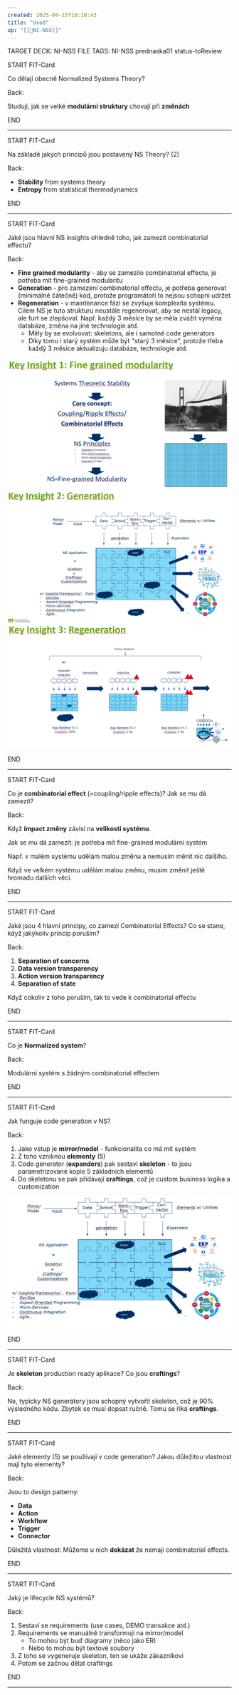 ```yaml
---
created: 2025-04-15T10:10:43
title: "Uvod"
up: "[[📖NI-NSS]]"
---
```


TARGET DECK: NI-NSS
FILE TAGS: NI-NSS prednaska01 status-toReview


START
FIT-Card

Co dělají obecně Normalized Systems Theory?

Back:

Studují, jak se velké **modulární struktury** chovají při **změnách**
<!--ID: 1746599654337-->
END

---


START
FIT-Card

Na základě jakých principů jsou postavený NS Theory? (2)

Back:

- **Stability** from systems theory
- **Entropy** from statistical thermodynamics
<!--ID: 1746599654344-->
END

---


START
FIT-Card

Jaké jsou hlavní NS insights ohledně toho, jak zamezit combinatorial effectu?

Back:

- **Fine grained modularity** - aby se zamezilo combinatorial effectu, je potřeba mít fine-grained modularitu
- **Generation** - pro zamezení combinatorial effectu, je potřeba generovat (minimálně čátečně) kód, protože programátoři to nejsou schopni udržet 
- **Regeneration** - v maintenance fázi se zvyšuje komplexita systému. Cílem NS je tuto strukturu neustále regenerovat, aby se nestál legacy, ale furt se zlepšoval. Např. každý 3 měsíce by se měla zvážit výměna databáze, změna na jiné technologie atd.
	- Měly by se evolvovat: skeletons, ale i samotné code generators
	- Díky tomu i starý systém může být "starý 3 měsíce", protože třeba každý 3 měsíce aktualizuju databáze, technologie atd.

<!-- DetailInfoStart -->
![](../../../Assets/Pasted%20image%2020250415105825.png)
![](../../../Assets/Pasted%20image%2020250415105915.png)
![](../../../Assets/Pasted%20image%2020250415105925.png)
<!-- DetailInfoEnd -->
<!--ID: 1746599654350-->
END

---


START
FIT-Card

Co je **combinatorial effect** (=coupling/ripple effects)? Jak se mu dá zamezit?

Back:

Když **impact změny** závisí na **velikosti systému**.

Jak se mu dá zamezit: je potřeba mít fine-grained modulární systém

Např. v malém systému udělám malou změnu a nemusím měnit nic dalšího.

Když ve velkém systému udělám malou změnu, musím změnit ještě hromadu dalších věcí.
<!--ID: 1746599654356-->
END

---


START
FIT-Card

Jaké jsou 4 hlavní principy, co zamezí Combinatorial Effects? Co se stane, když jakýkoliv princip poruším?

Back:

1. **Separation of concerns**
2. **Data version transparency**
3. **Action version transparency**
4. **Separation of state**

Když cokoliv z toho poruším, tak to vede k combinatorial effectu
<!--ID: 1746599654364-->
END

---

START
FIT-Card

Co je **Normalized system**?

Back:

Modulární systém s žádným combinatorial effectem
<!--ID: 1746599654371-->
END

---

START
FIT-Card

Jak funguje code generation v NS?

Back:

1. Jako vstup je **mirror/model** - funkcionalita co má mít systém
2. Z toho vzniknou **elementy** (5)
3. Code generator (**expanders**) pak sestaví **skeleton** - to jsou parametrizované kopie 5 základních elementů
4. Do skeletonu se pak přidávají **craftings**, což je custom business logika a customization

![](../../../Assets/Pasted%20image%2020250415104808.png)
<!--ID: 1746599654377-->
END

---


START
FIT-Card

Je **skeleton** production ready aplikace? Co jsou **craftings**?

Back:

Ne, typicky NS generátory jsou schopný vytvořit skeleton, což je 90% výsledného kódu. Zbytek se musí dopsat ručně. Tomu se říká **craftings**.
<!--ID: 1746599654384-->
END

---


START
FIT-Card

Jaké elementy (5) se používají v code generation? Jakou důležitou vlastnost mají tyto elementy?

Back:

Jsou to design patterny:
- **Data**
- **Action**
- **Workflow**
- **Trigger**
- **Connector**

Důležitá vlastnost: Můžeme u nich **dokázat** že nemají combinatorial effects.
<!--ID: 1746599654391-->
END

---


START
FIT-Card

Jaký je lifecycle NS systémů?

Back:

1. Sestaví se requirements (use cases, DEMO transakce atd.)
2. Requirements se manuálně transformují na mirror/model
	- To mohou být buď diagramy (něco jako ER)
	- Nebo to mohou být textové soubory
3. Z toho se vygeneruje skeleton, ten se ukáže zákazníkovi
4. Potom se začnou dělat craftings
<!--ID: 1746599654398-->
END

---
